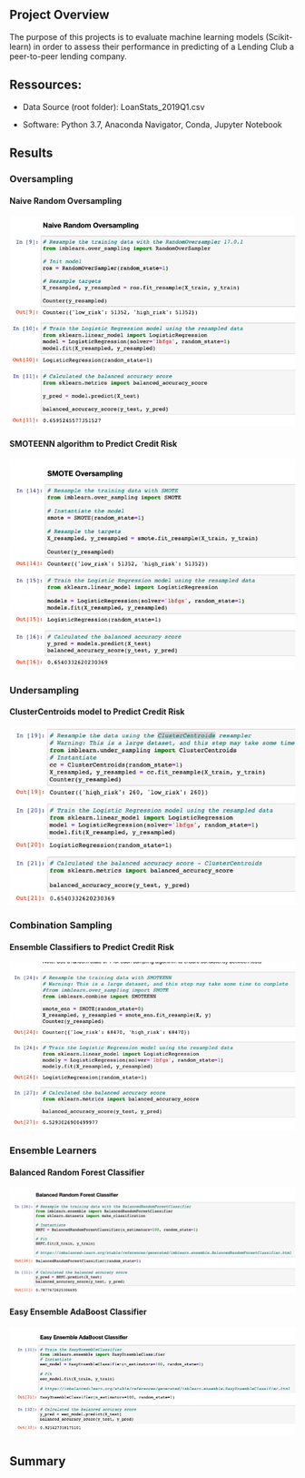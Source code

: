 ## Project Overview

The purpose of this projects is to evaluate machine learning models (Scikit-learn) in order to assess their performance in predicting of a Lending Club a peer-to-peer lending company.

## Ressources:

- Data Source (root folder): LoanStats_2019Q1.csv

- Software: Python 3.7, Anaconda Navigator, Conda, Jupyter Notebook

## Results

### Oversampling

#### Naive Random Oversampling

![preview](img/1.png)

#### SMOTEENN algorithm to Predict Credit Risk

![preview](img/2.png)

### Undersampling

#### ClusterCentroids model to Predict Credit Risk

![preview](img/3.png)

### Combination Sampling

#### Ensemble Classifiers to Predict Credit Risk

![preview](img/4.png)

### Ensemble Learners

#### Balanced Random Forest Classifier

![preview](img/5.png)

#### Easy Ensemble AdaBoost Classifier

![preview](img/6.png)

## Summary
